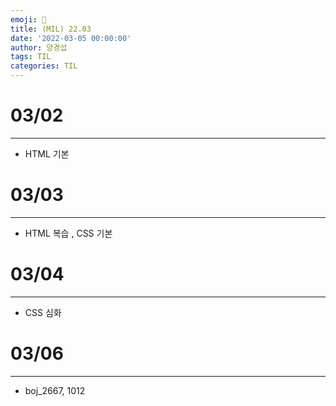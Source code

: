 ```yaml
---
emoji: 🎑
title: (MIL) 22.03
date: '2022-03-05 00:00:00'
author: 양경섭
tags: TIL
categories: TIL
---
```


# 03/02

---

- HTML 기본

# 03/03

---

- HTML 복습 , CSS 기본

# 03/04

---

- CSS 심화

# 03/06

---

- boj_2667, 1012
